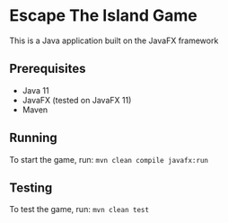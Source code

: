 # Escape The Island Game

This is a Java application built on the JavaFX framework

## Prerequisites
- Java 11
- JavaFX (tested on JavaFX 11)
- Maven

## Running
To start the game, run: `mvn clean compile javafx:run`

## Testing
To test the game, run: `mvn clean test`
